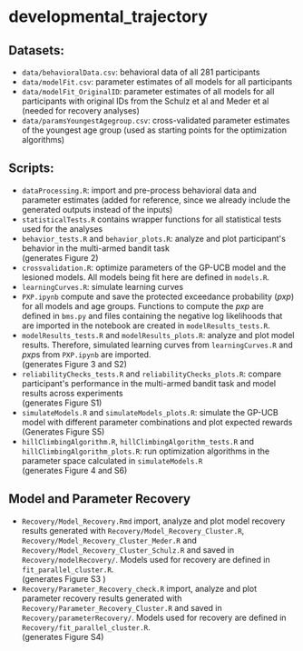 # developmental_trajectory

## Datasets:    
- `data/behavioralData.csv`: behavioral data of all 281 participants   
- `data/modelFit.csv`: parameter estimates of all models for all participants   
- `data/modelFit_OriginalID`: parameter estimates of all models for all participants with original IDs from the Schulz et al and Meder et al (needed for recovery analyses)
- `data/paramsYoungestAgegroup.csv`: cross-validated parameter estimates of the youngest age group (used as starting points for the optimization algorithms)

## Scripts:   
- `dataProcessing.R`: import and pre-process behavioral data and parameter estimates (added for reference, since we already include the generated outputs instead of the inputs)
- `statisticalTests.R` contains wrapper functions for all statistical tests used for the analyses
-  `behavior_tests.R` and `behavior_plots.R`: analyze and plot participant's behavior in the multi-armed bandit task    
   (generates Figure 2)
-  `crossvalidation.R`: optimize parameters of the GP-UCB model and the lesioned models. All models being fit here are defined in `models.R`.
-  `learningCurves.R`: simulate learning curves
-  `PXP.ipynb` compute and save the protected exceedance probability (*pxp*) for all models and age groups. Functions to compute the *pxp* are defined in `bms.py` and files containing the negative log likelihoods that are imported in the notebook are created in `modelResults_tests.R`.
-  `modelResults_tests.R` and `modelResults_plots.R`: analyze and plot model results.  Therefore, simulated learning curves from `learningCurves.R` and *pxp*s from `PXP.ipynb` are imported.    
   (generates Figure 3 and S2)
-  `reliabilityChecks_tests.R` and `reliabilityChecks_plots.R`: compare participant's performance in the multi-armed bandit task and model results across experiments    
   (generates Figure S1)
-  `simulateModels.R` and `simulateModels_plots.R`: simulate the GP-UCB model with different parameter combinations and plot expected rewards    
   (Generates Figure S5)
-  `hillClimbingAlgorithm.R`, `hillClimbingAlgorithm_tests.R` and `hillClimbingAlgorithm_plots.R`: run optimization algorithms in the parameter space calculated in `simulateModels.R`   
   (generates Figure 4 and S6)
   
## Model and Parameter Recovery
- `Recovery/Model_Recovery.Rmd` import, analyze and plot model recovery results generated with `Recovery/Model_Recovery_Cluster.R`, `Recovery/Model_Recovery_Cluster_Meder.R` and `Recovery/Model_Recovery_Cluster_Schulz.R` and saved in `Recovery/modelRecovery/`. Models used for recovery are defined in `fit_parallel_cluster.R`.    
  (generates Figure S3 )
- `Recovery/Parameter_Recovery_check.R` import, analyze and plot parameter recovery results generated with `Recovery/Parameter_Recovery_Cluster.R` and saved in `Recovery/parameterRecovery/`. Models used for recovery are defined in `Recovery/fit_parallel_cluster.R`.    
  (generates Figure S4)
